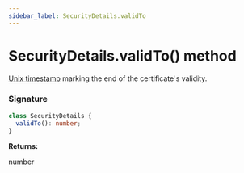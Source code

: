 ```yaml
---
sidebar_label: SecurityDetails.validTo
---
```


# SecurityDetails.validTo() method

[Unix timestamp](https://en.wikipedia.org/wiki/Unix_time) marking the end of the certificate's validity.

### Signature

```typescript
class SecurityDetails {
  validTo(): number;
}
```

**Returns:**

number
